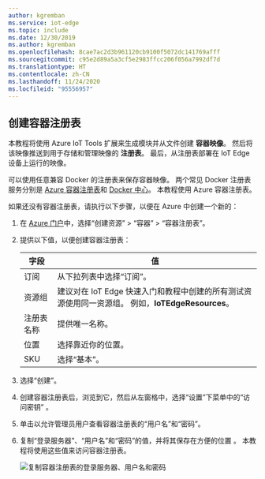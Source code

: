 ```yaml
---
author: kgremban
ms.service: iot-edge
ms.topic: include
ms.date: 12/30/2019
ms.author: kgremban
ms.openlocfilehash: 8cae7ac2d3b961120cb9100f5072dc141769afff
ms.sourcegitcommit: c95e2d89a5a3cf5e2983ffcc206f056a7992df7d
ms.translationtype: HT
ms.contentlocale: zh-CN
ms.lasthandoff: 11/24/2020
ms.locfileid: "95556957"
---
```

## <a name="create-a-container-registry"></a>创建容器注册表

本教程将使用 Azure IoT Tools 扩展来生成模块并从文件创建 **容器映像**。 然后将该映像推送到用于存储和管理映像的 **注册表**。 最后，从注册表部署在 IoT Edge 设备上运行的映像。

可以使用任意兼容 Docker 的注册表来保存容器映像。 两个常见 Docker 注册表服务分别是 [Azure 容器注册表](../articles/container-registry/index.yml)和 [Docker 中心](https://docs.docker.com/docker-hub/repos/#viewing-repository-tags)。 本教程使用 Azure 容器注册表。

如果还没有容器注册表，请执行以下步骤，以便在 Azure 中创建一个新的：

1. 在 [Azure 门户](https://portal.azure.com)中，选择“创建资源”   >   “容器” >   “容器注册表”。

2. 提供以下值，以便创建容器注册表：

   | 字段 | 值 |
   | ----- | ----- |
   | 订阅 | 从下拉列表中选择“订阅”。 |
   | 资源组 | 建议对在 IoT Edge 快速入门和教程中创建的所有测试资源使用同一资源组。 例如，**IoTEdgeResources**。 |
   | 注册表名称 | 提供唯一名称。 |
   | 位置 | 选择靠近你的位置。 |
   | SKU | 选择“基本”。 |

3. 选择“创建”。

4. 创建容器注册表后，浏览到它，然后从左窗格中，选择“设置”下菜单中的“访问密钥” 。 

5. 单击以允许管理员用户查看容器注册表的“用户名”和“密码”。

6. 复制“登录服务器”、“用户名”和“密码”的值，并将其保存在方便的位置  。 本教程将使用这些值来访问容器注册表。

   ![复制容器注册表的登录服务器、用户名和密码](./media/iot-edge-create-container-registry/registry-access-key.png)